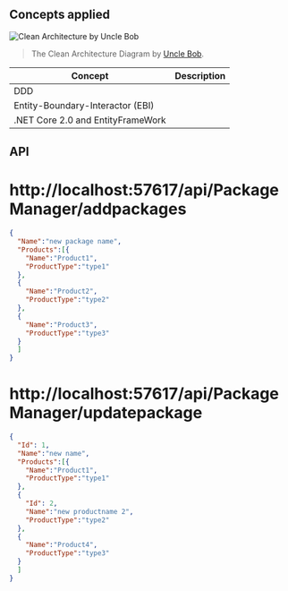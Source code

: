 ## Concepts applied 

![Clean Architecture by Uncle Bob](https://raw.githubusercontent.com/ivanpaulovich/manga/master/docs/CleanArchitecture-Uncle-Bob.jpg)
> The Clean Architecture Diagram by [Uncle Bob](https://8thlight.com/blog/uncle-bob/2012/08/13/the-clean-architecture.html).

| Concept | Description |
| --- | --- |
| DDD | |
| Entity-Boundary-Interactor (EBI) | |
| .NET Core 2.0 and EntityFrameWork 

## API
# http://localhost:57617/api/PackageManager/addpackages
```json
{
  "Name":"new package name",
  "Products":[{
    "Name":"Product1",
    "ProductType":"type1"
  },
  {
    "Name":"Product2",
    "ProductType":"type2"
  },
  {
    "Name":"Product3",
    "ProductType":"type3"
  }
  ]
}
```

# http://localhost:57617/api/PackageManager/updatepackage
```json
{
  "Id": 1,
  "Name":"new name",
  "Products":[{
    "Name":"Product1",
    "ProductType":"type1"
  },
  { 
  	"Id": 2,
    "Name":"new productname 2",
    "ProductType":"type2"
  },
  {
    "Name":"Product4",
    "ProductType":"type3"
  }
  ]
}
```
